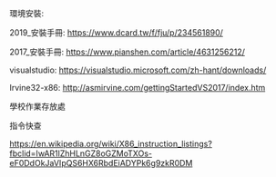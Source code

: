 環境安裝:

2019_安裝手冊:    https://www.dcard.tw/f/fju/p/234561890/

2017_安裝手冊:    https://www.pianshen.com/article/4631256212/

visualstudio:    https://visualstudio.microsoft.com/zh-hant/downloads/

Irvine32-x86:    http://asmirvine.com/gettingStartedVS2017/index.htm

學校作業存放處

指令快查

https://en.wikipedia.org/wiki/X86_instruction_listings?fbclid=IwAR1lZhHLnGZ8oGZMoTXOs-eF0DdOkJaVIpQS6HX6RbdEiADYPk6g9zkR0DM
